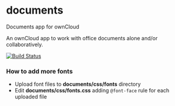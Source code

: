 documents
=========

Documents app for ownCloud

An ownCloud app to work with office documents alone and/or collaboratively.

[![Build Status](https://travis-ci.org/owncloud/documents.svg?branch=master)](https://travis-ci.org/owncloud/documents)


### How to add more fonts ###
+ Upload font files to **documents/css/fonts** directory
+ Edit **documents/css/fonts.css** adding `@font-face` rule for each uploaded file 
